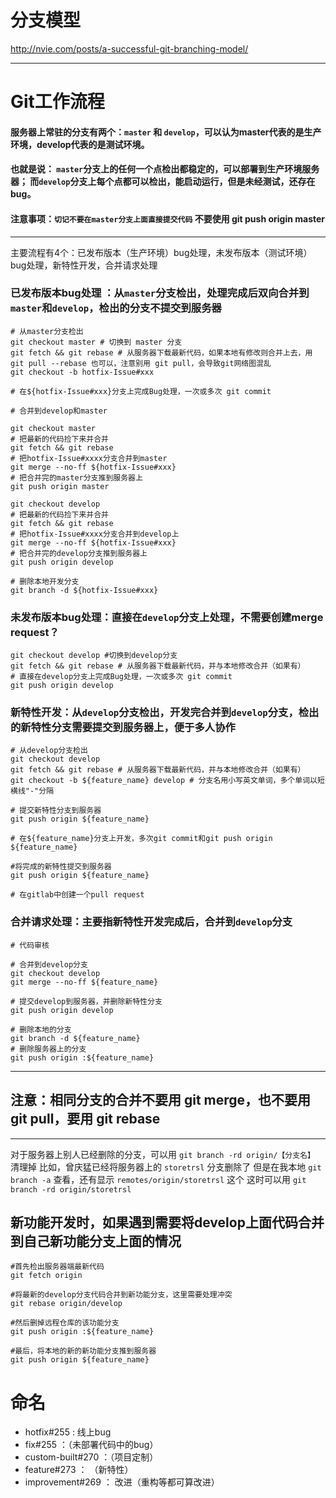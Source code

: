 # 分支模型
http://nvie.com/posts/a-successful-git-branching-model/


---
# Git工作流程

#### 服务器上常驻的分支有两个：`master` 和 `develop`，可以认为master代表的是生产环境，develop代表的是测试环境。
#### 也就是说：  `master`分支上的任何一个点检出都稳定的，可以部署到生产环境服务器；  而`develop`分支上每个点都可以检出，能启动运行，但是未经测试，还存在bug。
#### 注意事项：`切记不要在master分支上面直接提交代码`  不要使用 git push origin master

---

主要流程有4个：已发布版本（生产环境）bug处理，未发布版本（测试环境）bug处理，新特性开发，合并请求处理

### 已发布版本bug处理 ：从`master`分支检出，处理完成后双向合并到`master`和`develop`，检出的分支不提交到服务器

```
# 从master分支检出
git checkout master # 切换到 master 分支
git fetch && git rebase # 从服务器下载最新代码，如果本地有修改则合并上去，用 git pull --rebase 也可以，注意别用 git pull，会导致git网络图混乱
git checkout -b hotfix-Issue#xxx

# 在${hotfix-Issue#xxx}分支上完成Bug处理，一次或多次 git commit

# 合并到develop和master

git checkout master
# 把最新的代码捡下来并合并
git fetch && git rebase
# 把hotfix-Issue#xxxx分支合并到master
git merge --no-ff ${hotfix-Issue#xxx}
# 把合并完的master分支推到服务器上
git push origin master

git checkout develop
# 把最新的代码捡下来并合并
git fetch && git rebase
# 把hotfix-Issue#xxxx分支合并到develop上
git merge --no-ff ${hotfix-Issue#xxx}
# 把合并完的develop分支推到服务器上
git push origin develop

# 删除本地开发分支
git branch -d ${hotfix-Issue#xxx}
```

### 未发布版本bug处理：直接在`develop`分支上处理，不需要创建merge request？

```
git checkout develop #切换到develop分支
git fetch && git rebase # 从服务器下载最新代码，并与本地修改合并（如果有）
# 直接在develop分支上完成Bug处理，一次或多次 git commit
git push origin develop
```

### 新特性开发：从`develop`分支检出，开发完合并到`develop`分支，检出的新特性分支需要提交到服务器上，便于多人协作

```
# 从develop分支检出
git checkout develop
git fetch && git rebase # 从服务器下载最新代码，并与本地修改合并（如果有）
git checkout -b ${feature_name} develop # 分支名用小写英文单词，多个单词以短横线"-"分隔 

# 提交新特性分支到服务器
git push origin ${feature_name}

# 在${feature_name}分支上开发，多次git commit和git push origin ${feature_name}

#将完成的新特性提交到服务器
git push origin ${feature_name} 

# 在gitlab中创建一个pull request
```

### 合并请求处理：主要指新特性开发完成后，合并到`develop`分支

```
# 代码审核

# 合并到develop分支
git checkout develop
git merge --no-ff ${feature_name}  

# 提交develop到服务器，并删除新特性分支
git push origin develop

# 删除本地的分支
git branch -d ${feature_name}
# 删除服务器上的分支
git push origin :${feature_name} 
```


---

## 注意：相同分支的合并不要用 git merge，也不要用 git pull，要用 git rebase



---

对于服务器上别人已经删除的分支，可以用 `git branch -rd origin/【分支名】` 清理掉
比如，曾庆猛已经将服务器上的 `storetrsl` 分支删除了
但是在我本地 `git branch -a` 查看，还有显示 `remotes/origin/storetrsl` 这个
这时可以用 `git branch -rd origin/storetrsl `


## 新功能开发时，如果遇到需要将develop上面代码合并到自己新功能分支上面的情况

```
#首先检出服务器端最新代码
git fetch origin

#将最新的develop分支代码合并到新功能分支，这里需要处理冲突
git rebase origin/develop

#然后删掉远程仓库的该功能分支
git push origin :${feature_name}

#最后，将本地的新的新功能分支推到服务器
git push origin ${feature_name}
```

# 命名

* hotfix#255  : 线上bug
* fix#255 ：（未部署代码中的bug）
* custom-built#270 ：（项目定制）
* feature#273 ： （新特性）
* improvement#269 ： 改进（重构等都可算改进）